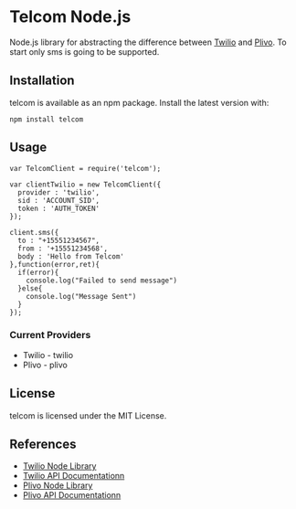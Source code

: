# Telcom Node.js

Node.js library for abstracting the difference between [Twilio][twilio] and [Plivo][plivo].
To start only sms is going to be supported.

## Installation

telcom is available as an npm package. Install the latest version with:

```
npm install telcom
```

## Usage

```
var TelcomClient = require('telcom');

var clientTwilio = new TelcomClient({
  provider : 'twilio',
  sid : 'ACCOUNT_SID',
  token : 'AUTH_TOKEN'
});

client.sms({
  to : "+15551234567",
  from : '+15551234568',
  body : 'Hello from Telcom'
},function(error,ret){
  if(error){
    console.log("Failed to send message")
  }else{
    console.log("Message Sent")
  }
});

```

### Current Providers

- Twilio - twilio
- Plivo - plivo

## License

telcom is licensed under the MIT License.

## References

- [Twilio Node Library](https://github.com/twilio/twilio-node)
- [Twilio API Documentationn](https://www.twilio.com/docs/api/rest/)
- [Plivo Node Library](https://github.com/plivo/plivo-node)
- [Plivo API Documentationn](http://plivo.com/docs/api)


[twilio]: http://twilio.com/
[plivo]: http://plivo.com/